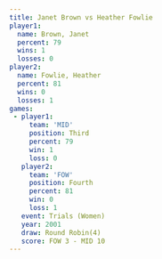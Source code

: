 ```yaml
---
title: Janet Brown vs Heather Fowlie
player1:               
  name: Brown, Janet   
  percent: 79          
  wins: 1              
  losses: 0            
player2:               
  name: Fowlie, Heather
  percent: 81          
  wins: 0              
  losses: 1            
games:
 - player1:         
     team: 'MID'    
     position: Third
     percent: 79    
     win: 1         
     loss: 0        
   player2:          
     team: 'FOW'     
     position: Fourth
     percent: 81     
     win: 0          
     loss: 1         
   event: Trials (Women)
   year: 2001           
   draw: Round Robin(4) 
   score: FOW 3 - MID 10
---
```

